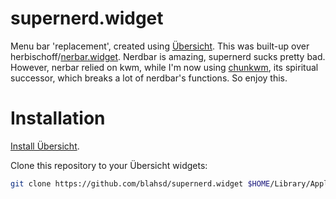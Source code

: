 # supernerd.widget

Menu bar 'replacement', created using [Übersicht](http://tracesof.net/uebersicht/). This was built-up over herbischoff/[nerbar.widget](https://github.com/herrbischoff/nerdbar.widget). Nerdbar is amazing, supernerd sucks pretty bad. However, nerbar relied on kwm, while I'm now using [chunkwm](https://github.com/koekeishiya/chunkwm), its spiritual successor, which breaks a lot of nerdbar's functions. So enjoy this.

# Installation
[Install Übersicht](http://tracesof.net/uebersicht/).

Clone this repository to your Übersicht widgets:

```bash
git clone https://github.com/blahsd/supernerd.widget $HOME/Library/Application\ Support/Übersicht/widgets
```
